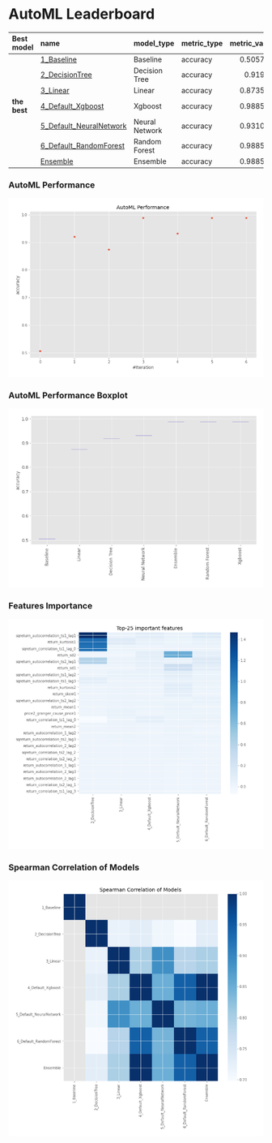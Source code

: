 # AutoML Leaderboard

| Best model   | name                                                         | model_type     | metric_type   |   metric_value |   train_time |
|:-------------|:-------------------------------------------------------------|:---------------|:--------------|---------------:|-------------:|
|              | [1_Baseline](1_Baseline/README.md)                           | Baseline       | accuracy      |       0.505747 |        39.16 |
|              | [2_DecisionTree](2_DecisionTree/README.md)                   | Decision Tree  | accuracy      |       0.91954  |         9.48 |
|              | [3_Linear](3_Linear/README.md)                               | Linear         | accuracy      |       0.873563 |         3.78 |
| **the best** | [4_Default_Xgboost](4_Default_Xgboost/README.md)             | Xgboost        | accuracy      |       0.988506 |         4.28 |
|              | [5_Default_NeuralNetwork](5_Default_NeuralNetwork/README.md) | Neural Network | accuracy      |       0.931034 |         1.46 |
|              | [6_Default_RandomForest](6_Default_RandomForest/README.md)   | Random Forest  | accuracy      |       0.988506 |         6.58 |
|              | [Ensemble](Ensemble/README.md)                               | Ensemble       | accuracy      |       0.988506 |         0.33 |

### AutoML Performance
![AutoML Performance](ldb_performance.png)

### AutoML Performance Boxplot
![AutoML Performance Boxplot](ldb_performance_boxplot.png)

### Features Importance
![features importance across models](features_heatmap.png)



### Spearman Correlation of Models
![models spearman correlation](correlation_heatmap.png)

